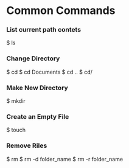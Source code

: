 # Common Commands
### List current path contets 
$ ls 
### Change Directory
$ cd 
$ cd Documents
$ cd .. 
$ cd/ 
### Make New Directory
$ mkdir
### Create an Empty File
$ touch
### Remove Riles
$ rm
$ rm -d folder_name
$ rm -r folder_name
